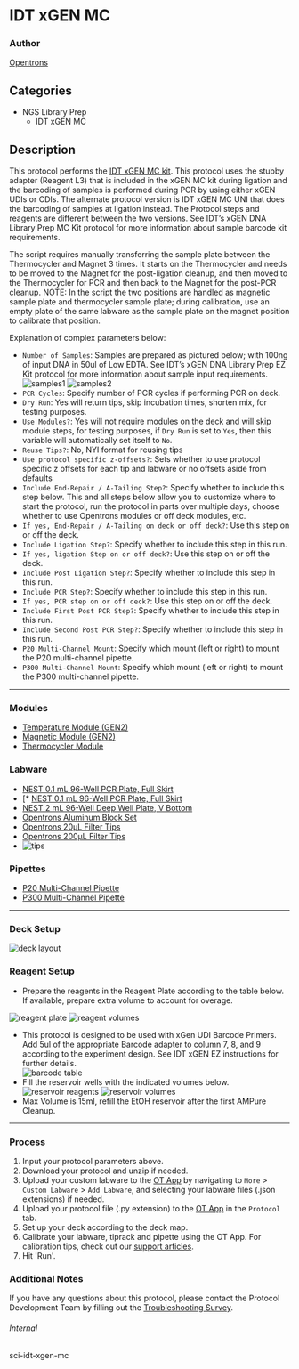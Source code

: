 # IDT xGEN MC

### Author
[Opentrons](https://opentrons.com/)



## Categories
* NGS Library Prep
	* IDT xGEN MC

## Description
This protocol performs the [IDT xGEN MC kit](https://sfvideo.blob.core.windows.net/sitefinity/docs/default-source/protocol/xgen-dna-library-prep-ez-kit-and-xgen-dna-library-prep-ez-uni-kits-protocol.pdf?sfvrsn=57b1e007_8). This protocol uses the stubby adapter (Reagent L3) that is included in the xGEN MC kit during ligation and the barcoding
of samples is performed during PCR by using either xGEN UDIs or CDIs. The alternate protocol version is IDT xGEN MC
UNI that does the barcoding of samples at ligation instead. The Protocol steps and reagents are different between the
two versions. See IDT’s xGEN DNA Library Prep MC Kit protocol for more information about sample barcode kit
requirements.

The script requires manually transferring the sample plate between the Thermocycler and Magnet 3 times. It starts on the
Thermocycler and needs to be moved to the Magnet for the post-ligation cleanup, and then moved to the Thermocycler
for PCR and then back to the Magnet for the post-PCR cleanup.
NOTE: In the script the two positions are handled as magnetic sample plate and thermocycler sample plate; during calibration,
use an empty plate of the same labware as the sample plate on the magnet position to calibrate that position.

Explanation of complex parameters below:
* `Number of Samples`: Samples are prepared as pictured below; with 100ng of input DNA in 50ul of Low EDTA. See IDT’s xGEN DNA Library Prep EZ Kit protocol for more information about sample input requirements.
![samples1](https://opentrons-protocol-library-website.s3.amazonaws.com/custom-README-images/sci-idt-xgen-ez/Screen+Shot+2022-04-07+at+11.19.24+AM.png)
![samples2](https://opentrons-protocol-library-website.s3.amazonaws.com/custom-README-images/sci-idt-xgen-ez/Screen+Shot+2022-04-07+at+11.19.16+AM.png)
* `PCR Cycles`: Specify number of PCR cycles if performing PCR on deck.
* `Dry Run`: Yes will return tips, skip incubation times, shorten mix, for testing purposes.
* `Use Modules?`: Yes will not require modules on the deck and will skip module steps, for testing purposes, if `Dry Run` is set to `Yes`, then this variable will automatically set itself to `No`.
* `Reuse Tips?`: No, NYI format for reusing tips
* `Use protocol specific z-offsets?`: Sets whether to use protocol specific z offsets for each tip and labware or no offsets aside from defaults
* `Include End-Repair / A-Tailing Step?`: Specify whether to include this step below. This and all steps below allow you to customize where to start the protocol, run the protocol in parts over multiple days, choose whether to use Opentrons modules or off deck modules, etc.
* `If yes, End-Repair / A-Tailing on deck or off deck?`: Use this step on or off the deck.
* `Include Ligation Step?`: Specify whether to include this step in this run.
* `If yes, ligation Step on or off deck?`: Use this step on or off the deck.
* `Include Post Ligation Step?`: Specify whether to include this step in this run.
* `Include PCR Step?`: Specify whether to include this step in this run.
* `If yes, PCR step on or off deck?`: Use this step on or off the deck.
* `Include First Post PCR Step?`: Specify whether to include this step in this run.
* `Include Second Post PCR Step?`: Specify whether to include this step in this run.
* `P20 Multi-Channel Mount`: Specify which mount (left or right) to mount the P20 multi-channel pipette.
* `P300 Multi-Channel Mount`: Specify which mount (left or right) to mount the P300 multi-channel pipette.

---

### Modules
* [Temperature Module (GEN2)](https://shop.opentrons.com/collections/hardware-modules/products/tempdeck)
* [Magnetic Module (GEN2)](https://shop.opentrons.com/collections/hardware-modules/products/magdeck)
* [Thermocycler Module](https://shop.opentrons.com/collections/hardware-modules/products/thermocycler-module)

### Labware
* [NEST 0.1 mL 96-Well PCR Plate, Full Skirt](https://shop.opentrons.com/nest-0-1-ml-96-well-pcr-plate-full-skirt/)
* [* [NEST 0.1 mL 96-Well PCR Plate, Full Skirt](https://shop.opentrons.com/nest-12-well-reservoirs-15-ml/)
* [NEST 2 mL 96-Well Deep Well Plate, V Bottom](https://shop.opentrons.com/nest-2-ml-96-well-deep-well-plate-v-bottom/)
* [Opentrons Aluminum Block Set](https://shop.opentrons.com/aluminum-block-set/)
* [Opentrons 20µL Filter Tips](https://shop.opentrons.com/opentrons-20ul-filter-tips/)
* [Opentrons 200µL Filter Tips](https://shop.opentrons.com/opentrons-200ul-filter-tips/)
* ![tips](https://opentrons-protocol-library-website.s3.amazonaws.com/custom-README-images/sci-xgen-mc/Screen+Shot+2022-04-28+at+11.27.31+AM.png)

### Pipettes
* [P20 Multi-Channel Pipette](https://shop.opentrons.com/8-channel-electronic-pipette/)
* [P300 Multi-Channel Pipette](https://shop.opentrons.com/8-channel-electronic-pipette/)


---

### Deck Setup
![deck layout](https://opentrons-protocol-library-website.s3.amazonaws.com/custom-README-images/sci-idt-xgen-ez/Screen+Shot+2022-04-07+at+11.19.43+AM.png)

### Reagent Setup
* Prepare the reagents in the Reagent Plate according to the table below.  If available, prepare extra volume to  account for overage.  

![reagent plate](https://opentrons-protocol-library-website.s3.amazonaws.com/custom-README-images/sci-xgen-mc/Screen+Shot+2022-04-28+at+11.17.44+AM.png)
![reagent volumes](https://opentrons-protocol-library-website.s3.amazonaws.com/custom-README-images/sci-xgen-mc/Screen+Shot+2022-04-28+at+11.19.55+AM.png)
* This protocol is designed to be used with xGen UDI Barcode Primers.  Add 5ul of the appropriate Barcode adapter to column 7, 8, and 9 according to the experiment design.  See IDT xGEN EZ instructions for further details.  
![barcode table](https://opentrons-protocol-library-website.s3.amazonaws.com/custom-README-images/sci-idt-xgen-ez/Screen+Shot+2022-04-07+at+11.20.39+AM.png)
* Fill the reservoir wells with the indicated volumes below.
![reservoir reagents](https://opentrons-protocol-library-website.s3.amazonaws.com/custom-README-images/sci-idt-xgen-ez/Screen+Shot+2022-04-07+at+11.20.57+AM.png)
![reservoir volumes](https://opentrons-protocol-library-website.s3.amazonaws.com/custom-README-images/sci-idt-xgen-ez/Screen+Shot+2022-04-07+at+11.21.05+AM.png)
* Max Volume is 15ml, refill the EtOH reservoir after the first AMPure Cleanup.


---

### Process
1. Input your protocol parameters above.
2. Download your protocol and unzip if needed.
3. Upload your custom labware to the [OT App](https://opentrons.com/ot-app) by navigating to `More` > `Custom Labware` > `Add Labware`, and selecting your labware files (.json extensions) if needed.
4. Upload your protocol file (.py extension) to the [OT App](https://opentrons.com/ot-app) in the `Protocol` tab.
5. Set up your deck according to the deck map.
6. Calibrate your labware, tiprack and pipette using the OT App. For calibration tips, check out our [support articles](https://support.opentrons.com/en/collections/1559720-guide-for-getting-started-with-the-ot-2).
7. Hit 'Run'.

### Additional Notes
If you have any questions about this protocol, please contact the Protocol Development Team by filling out the [Troubleshooting Survey](https://protocol-troubleshooting.paperform.co/).

###### Internal
sci-idt-xgen-mc
